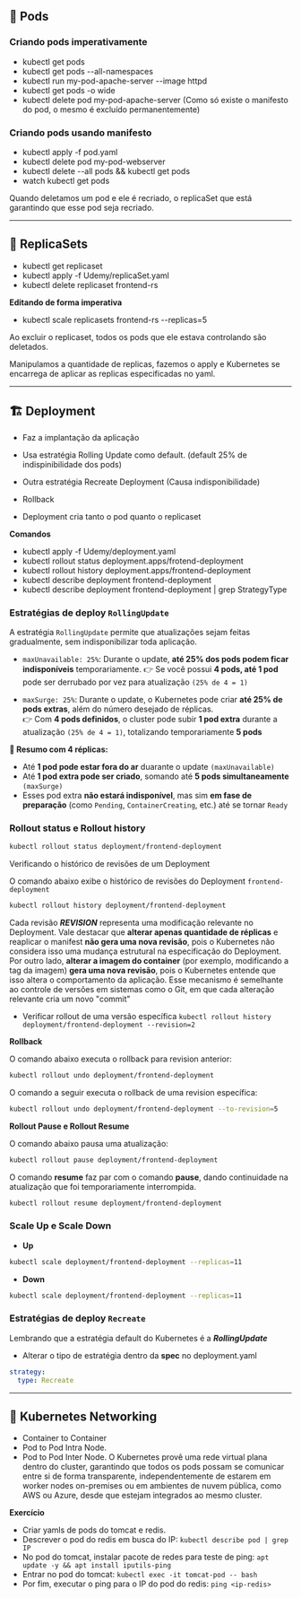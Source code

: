 ## 🫛 Pods

### Criando pods imperativamente

- kubectl get pods
- kubectl get pods --all-namespaces
- kubectl run my-pod-apache-server --image httpd
- kubectl get pods -o wide
- kubectl delete pod my-pod-apache-server (Como só existe o manifesto do pod, o mesmo é excluído permanentemente)

### Criando pods usando manifesto

- kubectl apply -f pod.yaml
- kubectl delete pod my-pod-webserver
- kubectl delete --all pods && kubectl get pods
- watch kubectl get pods

Quando deletamos um pod e ele é recriado, o replicaSet que está garantindo que esse pod seja recriado.

---

## 🔁 ReplicaSets

- kubectl get replicaset
- kubectl apply -f Udemy/replicaSet.yaml
- kubectl delete replicaset frontend-rs

**Editando de forma imperativa**

- kubectl scale replicasets frontend-rs --replicas=5

Ao excluir o replicaset, todos os pods que ele estava controlando são deletados.

Manipulamos a quantidade de replicas, fazemos o apply e Kubernetes se encarrega de aplicar as replicas especificadas no yaml.

---

## 🏗️ Deployment

- Faz a implantação da aplicação
- Usa estratégia Rolling Update como default. (default 25% de indispinibilidade dos pods)
- Outra estratégia Recreate Deployment (Causa indisponibilidade)
- Rollback

- Deployment cria tanto o pod quanto o replicaset

**Comandos**

- kubectl apply -f Udemy/deployment.yaml
- kubectl rollout status deployment.apps/frotend-deployment
- kubectl rollout history deployment.apps/frontend-deployment
- kubectl describe deployment frontend-deployment
- kubectl describe deployment frontend-deployment | grep StrategyType

### Estratégias de deploy `RollingUpdate`

A estratégia `RollingUpdate` permite que atualizações sejam feitas gradualmente, sem indisponibilizar toda aplicação.

- `maxUnavailable: 25%`: Durante o update, **até 25% dos pods podem ficar indisponíveis** temporariamente.
  👉 Se você possui **4 pods, até 1 pod** pode ser derrubado por vez para atualização `(25% de 4 = 1)`

- `maxSurge: 25%`: Durante o update, o Kubernetes pode criar **até 25% de pods extras**, além do número desejado de réplicas.  
  👉 Com **4 pods definidos**, o cluster pode subir **1 pod extra** durante a atualização `(25% de 4 = 1)`, totalizando temporariamente **5 pods**

**📌 Resumo com 4 réplicas:**

- Até **1 pod pode estar fora do ar** duarante o update `(maxUnavailable)`
- Até **1 pod extra pode ser criado**, somando até **5 pods simultaneamente** `(maxSurge)`
- Esses pod extra **não estará indisponível**, mas sim **em fase de preparação** (como `Pending`, `ContainerCreating`, etc.) até se tornar `Ready`

### Rollout status e Rollout history

```bash
kubectl rollout status deployment/frontend-deployment
```

Verificando o histórico de revisões de um Deployment

O comando abaixo exibe o histórico de revisões do Deployment `frontend-deployment`

```bash
kubectl rollout history deployment/frontend-deployment
```

Cada revisão **_REVISION_** representa uma modificação relevante no Deployment. Vale destacar que **alterar apenas quantidade de réplicas** e reaplicar o manifest **não gera uma nova revisão**, pois o Kubernetes não considera isso uma mudança estrutural na especificação do Deployment.  
Por outro lado, **alterar a imagem do container** (por exemplo, modificando a tag da imagem) **gera uma nova revisão**, pois o Kubernetes entende que isso altera o comportamento da aplicação. Esse mecanismo é semelhante ao controle de versões em sistemas como o Git, em que cada alteração relevante cria um novo "commit"

- Verificar rollout de uma versão específica
  `kubectl rollout history deployment/frontend-deployment --revision=2`

**Rollback**

O comando abaixo executa o rollback para revision anterior:

```bash
kubectl rollout undo deployment/frontend-deployment
```

O comando a seguir executa o rollback de uma revision específica:

```bash
kubectl rollout undo deployment/frontend-deployment --to-revision=5
```

**Rollout Pause e Rollout Resume**

O comando abaixo pausa uma atualização:

```bash
kubectl rollout pause deployment/frontend-deployment
```

O comando **resume** faz par com o comando **pause**, dando continuidade na atualização que foi temporariamente interrompida.

```bash
kubectl rollout resume deployment/frontend-deployment
```

### Scale Up e Scale Down

- **Up**

```bash
kubectl scale deployment/frontend-deployment --replicas=11
```

- **Down**

```bash
kubectl scale deployment/frontend-deployment --replicas=11
```

### Estratégias de deploy `Recreate`

Lembrando que a estratégia default do Kubernetes é a **_RollingUpdate_**

- Alterar o tipo de estratégia dentro da **spec** no deployment.yaml

```yaml
strategy:
  type: Recreate
```

---

## 🛜 Kubernetes Networking

- Container to Container
- Pod to Pod Intra Node.
- Pod to Pod Inter Node.
  O Kubernetes provê uma rede virtual plana dentro do cluster, garantindo que todos os pods possam se comunicar entre si de forma transparente, independentemente de estarem em worker nodes on-premises ou em ambientes de nuvem pública, como AWS ou Azure, desde que estejam integrados ao mesmo cluster.

**Exercício**

- Criar yamls de pods do tomcat e redis.
- Descrever o pod do redis em busca do IP: `kubectl describe pod | grep IP`
- No pod do tomcat, instalar pacote de redes para teste de ping: `apt update -y && apt install iputils-ping`
- Entrar no pod do tomcat: `kubectl exec -it tomcat-pod -- bash`
- Por fim, executar o ping para o IP do pod do redis: `ping <ip-redis>`
